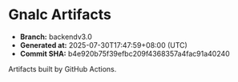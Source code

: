 # Gnalc Artifacts

- **Branch:** backendv3.0
- **Generated at:** 2025-07-30T17:47:59+08:00 (UTC)
- **Commit SHA:** b4e920b75f39efbc209f4368357a4fac91a40240

Artifacts built by GitHub Actions.  
